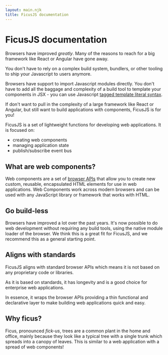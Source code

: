 ```yaml
---
layout: main.njk
title: FicusJS documentation
---
```

# FicusJS documentation

Browsers have improved _greatly_. Many of the reasons to reach for a big framework like React or Angular have gone away.

You don't have to rely on a complex build system, bundlers, or other tooling to ship your Javascript to users anymore.

Browsers have support to import Javascript modules directly. You don't have to add all the baggage and complexity of a build tool to template your components in JSX - you can use Javascript [tagged template literal syntax](https://developer.mozilla.org/en-US/docs/Web/JavaScript/Reference/Template_literals).

If don't want to pull in the complexity of a large framework like React or Angular, but still want to build applications with components, FicusJS is for you!

FicusJS is a set of lightweight functions for developing web applications. It is focused on:

- creating web components
- managing application state
- publish/subscribe event bus

## What are web components?

Web components are a set of [browser APIs](https://developer.mozilla.org/en-US/docs/Web/Web_Components) that allow you to create new custom, reusable, encapsulated HTML elements for use in web applications.
Web Components work across modern browsers and can be used with any JavaScript library or framework that works with HTML.

## Go build-less

Browsers have improved a lot over the past years. It's now possible to do web development without requiring any build tools, using the native module loader of the browser. We think this is a great fit for FicusJS, and we recommend this as a general starting point.

## Aligns with standards

FicusJS aligns with standard browser APIs which means it is not based on any proprietary code or libraries.

As it is based on standards, it has longevity and is a good choice for enterprise web applications.

In essence, it wraps the browser APIs providing a thin functional and declarative layer to make building web applications quick and easy.

## Why ficus?

Ficus, pronounced _fick-us_, trees are a common plant in the home and office, mainly because they look like a typical tree with a single trunk which spreads into a canopy of leaves.
This is similar to a web application with a spread of web components!
